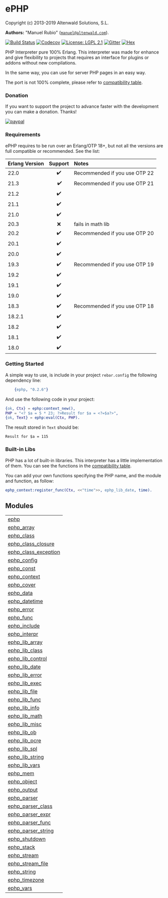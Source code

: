 

# ePHP #

Copyright (c) 2013-2019 Altenwald Solutions, S.L.

__Authors:__ "Manuel Rubio" ([`manuel@altenwald.com`](mailto:manuel@altenwald.com)).

[![Build Status](https://img.shields.io/travis/bragful/ephp/master.svg)](https://travis-ci.org/bragful/ephp)
[![Codecov](https://img.shields.io/codecov/c/github/bragful/ephp.svg)](https://codecov.io/gh/bragful/ephp)
[![License: LGPL 2.1](https://img.shields.io/github/license/bragful/ephp.svg)](https://raw.githubusercontent.com/bragful/ephp/master/COPYING)
[![Gitter](https://img.shields.io/gitter/room/bragful/ephp.svg)](https://gitter.im/bragful/ephp)
[![Hex](https://img.shields.io/hexpm/v/ephp.svg)](https://hex.pm/packages/ephp)

PHP Interpreter pure 100% Erlang. This interpreter was made for enhance and give flexibility to projects that requires an interface for plugins or addons without new compilations.

In the same way, you can use for server PHP pages in an easy way.

The port is not 100% complete, please refer to [compatibility table](http://github.com/bragful/ephp/blob/refactor-funct-anon/doc/COMPATIBILITY.md).


### <a name="Donation">Donation</a> ###

If you want to support the project to advance faster with the development you can make a donation. Thanks!

[![paypal](https://www.paypalobjects.com/en_US/GB/i/btn/btn_donateCC_LG.gif)](https://www.paypal.com/cgi-bin/webscr?cmd=_s-xclick&hosted_button_id=CBYJ5V2ZWWZ8G)


### <a name="Requirements">Requirements</a> ###

ePHP requires to be run over an Erlang/OTP 18+, but not all the versions are full compatible or recommended. See the list:

| Erlang Version | Support | Notes |
|:---|:---:|:---|
| 22.0 | :heavy_check_mark: | Recommended if you use OTP 22 |
| 21.3 | :heavy_check_mark: | Recommended if you use OTP 21 |
| 21.2 | :heavy_check_mark: | |
| 21.1 | :heavy_check_mark: | |
| 21.0 | :heavy_check_mark: | |
| 20.3 | :x: | fails in math lib |
| 20.2 | :heavy_check_mark: | Recommended if you use OTP 20 |
| 20.1 | :heavy_check_mark: | |
| 20.0 | :heavy_check_mark: | |
| 19.3 | :heavy_check_mark: | Recommended if you use OTP 19 |
| 19.2 | :heavy_check_mark: | |
| 19.1 | :heavy_check_mark: | |
| 19.0 | :heavy_check_mark: | |
| 18.3 | :heavy_check_mark: | Recommended if you use OTP 18 |
| 18.2.1 | :heavy_check_mark: | |
| 18.2 | :heavy_check_mark: | |
| 18.1 | :heavy_check_mark: | |
| 18.0 | :heavy_check_mark: | |


### <a name="Getting_Started">Getting Started</a> ###

A simple way to use, is include in your project `rebar.config` the following dependency line:

```erlang
    {ephp, "0.2.6"}
```

And use the following code in your project:

```erlang
{ok, Ctx} = ephp:context_new(),
PHP = "<? $a = 5 * 23; ?>Result for $a = <?=$a?>",
{ok, Text} = ephp:eval(Ctx, PHP).
```

The result stored in `Text` should be:

```
Result for $a = 115
```


### <a name="Built-in_Libs">Built-in Libs</a> ###

PHP has a lot of built-in libraries. This interpreter has a little implementation of them. You can see the functions in the [compatibility table](http://github.com/bragful/ephp/blob/refactor-funct-anon/doc/COMPATIBILITY.md).

You can add your own functions specifying the PHP name, and the module and function, as follow:

```erlang
ephp_context:register_func(Ctx, <<"time">>, ephp_lib_date, time).
```



## Modules ##


<table width="100%" border="0" summary="list of modules">
<tr><td><a href="http://github.com/bragful/ephp/blob/refactor-funct-anon/doc/ephp.md" class="module">ephp</a></td></tr>
<tr><td><a href="http://github.com/bragful/ephp/blob/refactor-funct-anon/doc/ephp_array.md" class="module">ephp_array</a></td></tr>
<tr><td><a href="http://github.com/bragful/ephp/blob/refactor-funct-anon/doc/ephp_class.md" class="module">ephp_class</a></td></tr>
<tr><td><a href="http://github.com/bragful/ephp/blob/refactor-funct-anon/doc/ephp_class_closure.md" class="module">ephp_class_closure</a></td></tr>
<tr><td><a href="http://github.com/bragful/ephp/blob/refactor-funct-anon/doc/ephp_class_exception.md" class="module">ephp_class_exception</a></td></tr>
<tr><td><a href="http://github.com/bragful/ephp/blob/refactor-funct-anon/doc/ephp_config.md" class="module">ephp_config</a></td></tr>
<tr><td><a href="http://github.com/bragful/ephp/blob/refactor-funct-anon/doc/ephp_const.md" class="module">ephp_const</a></td></tr>
<tr><td><a href="http://github.com/bragful/ephp/blob/refactor-funct-anon/doc/ephp_context.md" class="module">ephp_context</a></td></tr>
<tr><td><a href="http://github.com/bragful/ephp/blob/refactor-funct-anon/doc/ephp_cover.md" class="module">ephp_cover</a></td></tr>
<tr><td><a href="http://github.com/bragful/ephp/blob/refactor-funct-anon/doc/ephp_data.md" class="module">ephp_data</a></td></tr>
<tr><td><a href="http://github.com/bragful/ephp/blob/refactor-funct-anon/doc/ephp_datetime.md" class="module">ephp_datetime</a></td></tr>
<tr><td><a href="http://github.com/bragful/ephp/blob/refactor-funct-anon/doc/ephp_error.md" class="module">ephp_error</a></td></tr>
<tr><td><a href="http://github.com/bragful/ephp/blob/refactor-funct-anon/doc/ephp_func.md" class="module">ephp_func</a></td></tr>
<tr><td><a href="http://github.com/bragful/ephp/blob/refactor-funct-anon/doc/ephp_include.md" class="module">ephp_include</a></td></tr>
<tr><td><a href="http://github.com/bragful/ephp/blob/refactor-funct-anon/doc/ephp_interpr.md" class="module">ephp_interpr</a></td></tr>
<tr><td><a href="http://github.com/bragful/ephp/blob/refactor-funct-anon/doc/ephp_lib_array.md" class="module">ephp_lib_array</a></td></tr>
<tr><td><a href="http://github.com/bragful/ephp/blob/refactor-funct-anon/doc/ephp_lib_class.md" class="module">ephp_lib_class</a></td></tr>
<tr><td><a href="http://github.com/bragful/ephp/blob/refactor-funct-anon/doc/ephp_lib_control.md" class="module">ephp_lib_control</a></td></tr>
<tr><td><a href="http://github.com/bragful/ephp/blob/refactor-funct-anon/doc/ephp_lib_date.md" class="module">ephp_lib_date</a></td></tr>
<tr><td><a href="http://github.com/bragful/ephp/blob/refactor-funct-anon/doc/ephp_lib_error.md" class="module">ephp_lib_error</a></td></tr>
<tr><td><a href="http://github.com/bragful/ephp/blob/refactor-funct-anon/doc/ephp_lib_exec.md" class="module">ephp_lib_exec</a></td></tr>
<tr><td><a href="http://github.com/bragful/ephp/blob/refactor-funct-anon/doc/ephp_lib_file.md" class="module">ephp_lib_file</a></td></tr>
<tr><td><a href="http://github.com/bragful/ephp/blob/refactor-funct-anon/doc/ephp_lib_func.md" class="module">ephp_lib_func</a></td></tr>
<tr><td><a href="http://github.com/bragful/ephp/blob/refactor-funct-anon/doc/ephp_lib_info.md" class="module">ephp_lib_info</a></td></tr>
<tr><td><a href="http://github.com/bragful/ephp/blob/refactor-funct-anon/doc/ephp_lib_math.md" class="module">ephp_lib_math</a></td></tr>
<tr><td><a href="http://github.com/bragful/ephp/blob/refactor-funct-anon/doc/ephp_lib_misc.md" class="module">ephp_lib_misc</a></td></tr>
<tr><td><a href="http://github.com/bragful/ephp/blob/refactor-funct-anon/doc/ephp_lib_ob.md" class="module">ephp_lib_ob</a></td></tr>
<tr><td><a href="http://github.com/bragful/ephp/blob/refactor-funct-anon/doc/ephp_lib_pcre.md" class="module">ephp_lib_pcre</a></td></tr>
<tr><td><a href="http://github.com/bragful/ephp/blob/refactor-funct-anon/doc/ephp_lib_spl.md" class="module">ephp_lib_spl</a></td></tr>
<tr><td><a href="http://github.com/bragful/ephp/blob/refactor-funct-anon/doc/ephp_lib_string.md" class="module">ephp_lib_string</a></td></tr>
<tr><td><a href="http://github.com/bragful/ephp/blob/refactor-funct-anon/doc/ephp_lib_vars.md" class="module">ephp_lib_vars</a></td></tr>
<tr><td><a href="http://github.com/bragful/ephp/blob/refactor-funct-anon/doc/ephp_mem.md" class="module">ephp_mem</a></td></tr>
<tr><td><a href="http://github.com/bragful/ephp/blob/refactor-funct-anon/doc/ephp_object.md" class="module">ephp_object</a></td></tr>
<tr><td><a href="http://github.com/bragful/ephp/blob/refactor-funct-anon/doc/ephp_output.md" class="module">ephp_output</a></td></tr>
<tr><td><a href="http://github.com/bragful/ephp/blob/refactor-funct-anon/doc/ephp_parser.md" class="module">ephp_parser</a></td></tr>
<tr><td><a href="http://github.com/bragful/ephp/blob/refactor-funct-anon/doc/ephp_parser_class.md" class="module">ephp_parser_class</a></td></tr>
<tr><td><a href="http://github.com/bragful/ephp/blob/refactor-funct-anon/doc/ephp_parser_expr.md" class="module">ephp_parser_expr</a></td></tr>
<tr><td><a href="http://github.com/bragful/ephp/blob/refactor-funct-anon/doc/ephp_parser_func.md" class="module">ephp_parser_func</a></td></tr>
<tr><td><a href="http://github.com/bragful/ephp/blob/refactor-funct-anon/doc/ephp_parser_string.md" class="module">ephp_parser_string</a></td></tr>
<tr><td><a href="http://github.com/bragful/ephp/blob/refactor-funct-anon/doc/ephp_shutdown.md" class="module">ephp_shutdown</a></td></tr>
<tr><td><a href="http://github.com/bragful/ephp/blob/refactor-funct-anon/doc/ephp_stack.md" class="module">ephp_stack</a></td></tr>
<tr><td><a href="http://github.com/bragful/ephp/blob/refactor-funct-anon/doc/ephp_stream.md" class="module">ephp_stream</a></td></tr>
<tr><td><a href="http://github.com/bragful/ephp/blob/refactor-funct-anon/doc/ephp_stream_file.md" class="module">ephp_stream_file</a></td></tr>
<tr><td><a href="http://github.com/bragful/ephp/blob/refactor-funct-anon/doc/ephp_string.md" class="module">ephp_string</a></td></tr>
<tr><td><a href="http://github.com/bragful/ephp/blob/refactor-funct-anon/doc/ephp_timezone.md" class="module">ephp_timezone</a></td></tr>
<tr><td><a href="http://github.com/bragful/ephp/blob/refactor-funct-anon/doc/ephp_vars.md" class="module">ephp_vars</a></td></tr></table>

